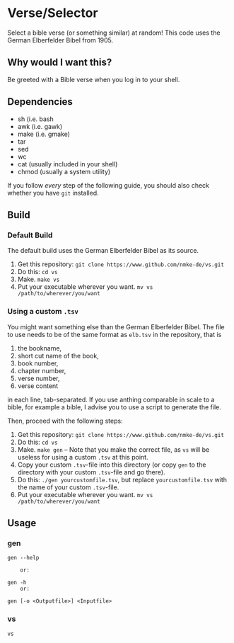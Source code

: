 # Verse/Selector

Select a bible verse (or something similar) at random! This code uses the German Elberfelder Bibel from 1905.

## Why would I want this?

Be greeted with a Bible verse when you log in to your shell. 

## Dependencies

- sh (i.e. bash
- awk (i.e. gawk)
- make (i.e. gmake)
- tar
- sed
- wc
- cat (usually included in your shell)
- chmod (usually a system utility)

If you follow *every* step of the following guide, you should also check whether you have `git` installed.

## Build

### Default Build

The default build uses the German Elberfelder Bibel as its source.

1. Get this repository: `git clone https://www.github.com/nmke-de/vs.git`
2. Do this: `cd vs`
3. Make. `make vs`
4. Put your executable wherever you want. `mv vs /path/to/wherever/you/want`

### Using a custom `.tsv`

You might want something else than the German Elberfelder Bibel. The file to use needs to be of the same format as `elb.tsv` in the repository, that is

1. the bookname,
2. short cut name of the book,
3. book number,
4. chapter number,
5. verse number,
6. verse content

in each line, tab-separated. If you use anthing comparable in scale to a bible, for example a bible, I advise you to use a script to generate the file.

Then, proceed with the following steps:

1. Get this repository: `git clone https://www.github.com/nmke-de/vs.git`
2. Do this: `cd vs`
3. Make. `make gen` – Note that you make the correct file, as `vs` will be useless for using a custom `.tsv` at this point.
4. Copy your custom `.tsv`-file into this directory (or copy `gen` to the directory with your custom `.tsv`-file and go there).
5. Do this: `./gen yourcustomfile.tsv`, but replace `yourcustomfile.tsv` with the name of your custom `.tsv`-file.
6. Put your executable wherever you want. `mv vs /path/to/wherever/you/want`

## Usage

### gen

```
gen --help

	or:

gen -h
	or:

gen [-o <Outputfile>] <Inputfile>
``` 

### vs

```
vs
```
